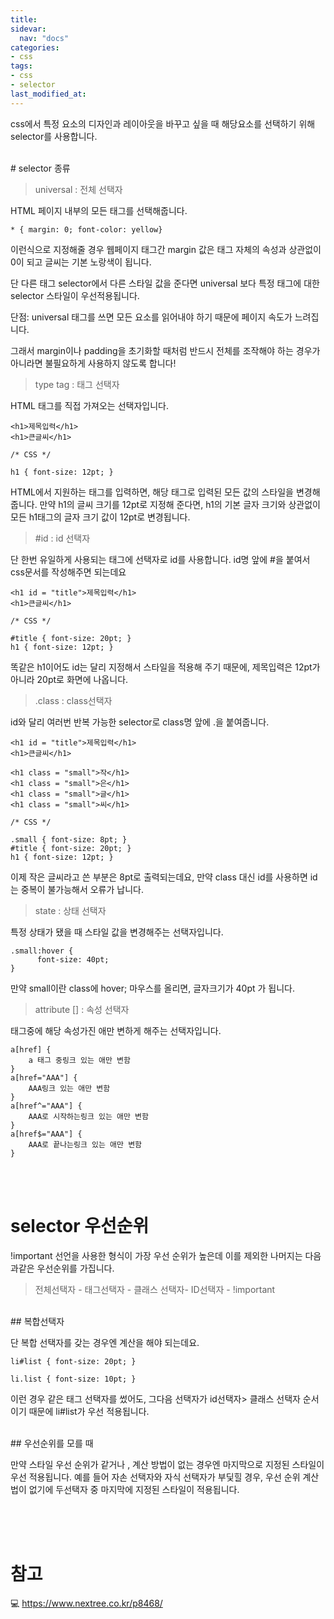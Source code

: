 ```yaml
---
title: 
sidevar:
  nav: "docs"
categories:
- css
tags:
- css
- selector
last_modified_at:
---
```


css에서 특정 요소의 디자인과 레이아웃을 바꾸고 싶을 때 해당요소를 선택하기 위해 selector를 사용합니다. 

<br/>
# selector 종류


> universal : 전체 선택자

HTML 페이지 내부의 모든 태그를 선택해줍니다. 

```
* { margin: 0; font-color: yellow}
```

이런식으로 지정해줄 경우 
웹페이지 태그간 margin 값은 태그 자체의 속성과 상관없이 0이 되고
글씨는 기본 노랑색이 됩니다. 

단 다른 태그 selector에서 다른 스타일 값을 준다면
universal 보다 특정 태그에 대한 selector 스타일이 우선적용됩니다. 


단점: universal 태그를 쓰면 모든 요소를 읽어내야 하기 때문에 페이지 속도가 
느려집니다.

그래서 margin이나 padding을 초기화할 때처럼 반드시 전체를 조작해야 하는 경우가
 아니라면 불필요하게 사용하지 않도록 합니다!


> type tag : 태그 선택자

HTML 태그를 직접 가져오는 선택자입니다. 

```
<h1>제목입력</h1>
<h1>큰글씨</h1>

/* CSS */

h1 { font-size: 12pt; }
```

HTML에서 지원하는 태그를 입력하면, 해당 태그로 입력된 모든 값의 스타일을 변경해줍니다. 
만약 h1의 글씨 크기를 12pt로 지정해 준다면, h1의 기본 글자 크기와 상관없이 
모든 h1태그의 글자 크기 값이 12pt로 변경됩니다. 


> #id : id 선택자 

단 한번 유일하게 사용되는 태그에 선택자로 id를 사용합니다. id명 앞에 #을 붙여서 css문서를 작성해주면 되는데요

```
<h1 id = "title">제목입력</h1>
<h1>큰글씨</h1>

/* CSS */

#title { font-size: 20pt; }
h1 { font-size: 12pt; }
```

똑같은 h1이어도 id는 달리 지정해서 스타일을 적용해 주기 때문에, 제목입력은 12pt가 아니라 20pt로 화면에 나옵니다. 


> .class : class선택자 

id와 달리 여러번 반복 가능한 selector로 class명 앞에 .을 붙여줍니다. 

```
<h1 id = "title">제목입력</h1>
<h1>큰글씨</h1>

<h1 class = "small">작</h1>
<h1 class = "small">은</h1>
<h1 class = "small">글</h1>
<h1 class = "small">씨</h1>

/* CSS */

.small { font-size: 8pt; }
#title { font-size: 20pt; }
h1 { font-size: 12pt; }
```


이제 작은 글씨라고 쓴 부분은 8pt로 출력되는데요, 만약 class 대신 id를 사용하면 
id는 중복이 불가능해서 오류가 납니다. 



> state : 상태 선택자 

특정 상태가 됐을 때 스타일 값을 변경해주는 선택자입니다. 

```
.small:hover {
      font-size: 40pt;			
}
```

만약 small이란 class에 hover; 마우스를 올리면, 글자크기가 40pt 가 됩니다. 



> attribute [] : 속성 선택자

태그중에 해당 속성가진 애만 변하게 해주는 선택자입니다. 


```
a[href] {
    a 태그 중링크 있는 애만 변함
}
a[href="AAA"] {
    AAA링크 있는 애만 변함
}
a[href^="AAA"] {
    AAA로 시작하는링크 있는 애만 변함
}
a[href$="AAA"] {
    AAA로 끝나는링크 있는 애만 변함
}

```

<br/><br/>
# selector 우선순위 

!important 선언을 사용한 형식이 가장 우선 순위가 높은데 이를 제외한 나머지는 다음과같은 우선순위를 가집니다.

> 전체선택자 - 태그선택자 - 클래스 선택자- ID선택자 - !important 
<br/>
## 복합선택자


단 복합 선택자를 갖는 경우엔 계산을 해야 되는데요.

```
li#list { font-size: 20pt; }

li.list { font-size: 10pt; }
```

이런 경우 같은 태그 선택자를 썼어도, 그다음 선택자가 id선택자> 클래스 선택자 순서이기 때문에 
li#list가 우선 적용됩니다. 

<br/>
## 우선순위를 모를 때


만약 스타일 우선 순위가 같거나 , 계산 방법이 없는 경우엔 마지막으로 지정된 스타일이 우선 적용됩니다.
예를 들어 자손 선택자와 자식 선택자가 부딫힐 경우, 우선 순위 계산법이 없기에 두선택자 중 마지막에 지정된 스타일이 적용됩니다. 


<br/><br/><br/>

# 참고

💻 <https://www.nextree.co.kr/p8468/>

